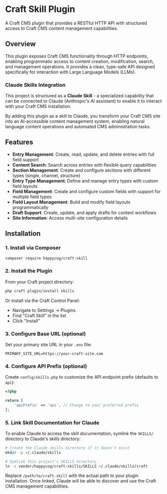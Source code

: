# Craft Skill Plugin

A Craft CMS plugin that provides a RESTful HTTP API with structured access to Craft CMS content management capabilities.

## Overview

This plugin exposes Craft CMS functionality through HTTP endpoints, enabling programmatic access to content creation, modification, search, and management operations. It provides a clean, type-safe API designed specifically for interaction with Large Language Models (LLMs).

### Claude Skills Integration

This project is structured as a **Claude Skill** - a specialized capability that can be connected to Claude (Anthropic's AI assistant) to enable it to interact with your Craft CMS installation.

By adding this plugin as a skill to Claude, you transform your Craft CMS site into an AI-accessible content management system, enabling natural language content operations and automated CMS administration tasks.

## Features

- **Entry Management**: Create, read, update, and delete entries with full field support
- **Content Search**: Search across entries with flexible query capabilities
- **Section Management**: Create and configure sections with different types (single, channel, structure)
- **Entry Type Management**: Define and manage entry types with custom field layouts
- **Field Management**: Create and configure custom fields with support for multiple field types
- **Field Layout Management**: Build and modify field layouts programmatically
- **Draft Support**: Create, update, and apply drafts for content workflows
- **Site Information**: Access multi-site configuration details

## Installation

### 1. Install via Composer

```bash
composer require happycog/craft-skill
```

### 2. Install the Plugin

From your Craft project directory:

```bash
php craft plugin/install skills
```

Or install via the Craft Control Panel:
- Navigate to Settings → Plugins
- Find "Craft Skill" in the list
- Click "Install"

### 3. Configure Base URL (optional)

Set your primary site URL in your `.env` file:

```env
PRIMARY_SITE_URL=https://your-craft-site.com
```

### 4. Configure API Prefix (optional)

Create `config/skills.php` to customize the API endpoint prefix (defaults to `api`):

```php
<?php

return [
    'apiPrefix' => 'api', // Change to your preferred prefix
];
```

### 5. Link Skill Documentation for Claude

To enable Claude to access the skill documentation, symlink the `SKILLS/` directory to Claude's skills directory:

```bash
# Create the Claude skills directory if it doesn't exist
mkdir -p ~/.claude/skills

# Symlink this project's SKILLS directory
ln -s vendor/happycog/craft-skills/SKILLS ~/.claude/skills/craft
```

Replace `/path/to/craft-skill` with the actual path to your plugin installation. Once linked, Claude will be able to discover and use the Craft CMS management capabilities.
